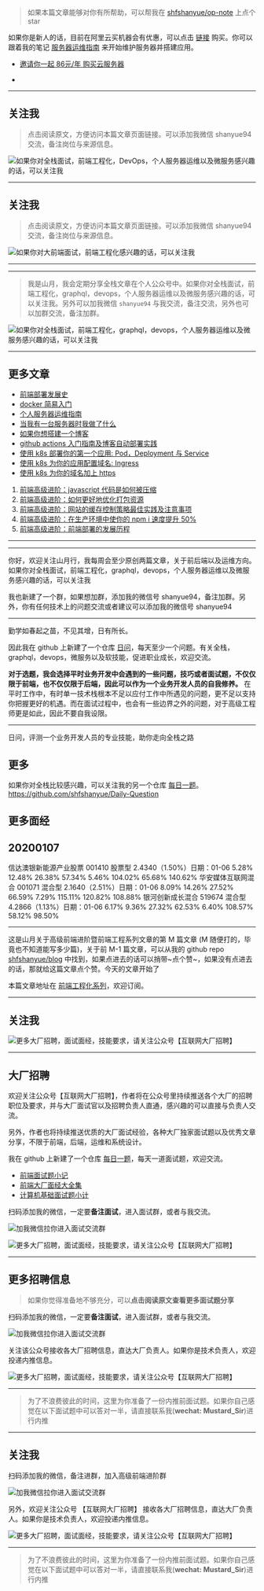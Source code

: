 > 如果本篇文章能够对你有所帮助，可以帮我在 [shfshanyue/op-note](https://github.com/shfshanyue/op-note) 上点个 star

如果你是新人的话，目前在阿里云买机器会有优惠，可以点击 [链接](https://www.aliyun.com/1111/2019/group-buying-share?ptCode=FDDDB2D258660CD9C81A96E25077465B647C88CF896EF535&userCode=4sm8juxu&share_source=copy_link) 购买。你可以跟着我的笔记 [服务器运维指南](https://shanyue.tech/op) 来开始维护服务器并搭建应用。

+ [邀请你一起 86元/年 购买云服务器](https://www.aliyun.com/1111/2019/group-buying-share?ptCode=FDDDB2D258660CD9C81A96E25077465B647C88CF896EF535&userCode=4sm8juxu&share_source=copy_link)

+ [](https://www.aliyun.com/minisite/goods?userCode=4sm8juxu)

---

## 关注我

> 点击阅读原文，方便访问本篇文章页面链接。可以添加我微信 shanyue94 交流，备注岗位与来源信息。

![如果你对全栈面试，前端工程化，DevOps，个人服务器运维以及微服务感兴趣的话，可以关注我](https://shanyue.tech/qrcode.jpg)

---

## 关注我

> 点击阅读原文，方便访问本篇文章页面链接。可以添加我微信 shanyue94 交流，备注岗位与来源信息。

![如果你对大前端面试，前端工程化感兴趣的话，可以关注我](https://pic2.zhimg.com/80/v2-0746c298b93770cdcd0b2d929670e68f_hd.png)

---

<hr>

> 我是山月，我会定期分享全栈文章在个人公众号中。如果你对全栈面试，前端工程化，graphql，devops，个人服务器运维以及微服务感兴趣的话，可以关注我。另外可以加我微信 `shanyue94` 与我交流，备注交流，另外也可以加群交流，备注加群。

![如果你对全栈面试，前端工程化，graphql，devops，个人服务器运维以及微服务感兴趣的话，可以关注我](https://shanyue.tech/qrcode.jpg)

---

## 更多文章

+ [前端部署发展史](https://juejin.im/post/5dc4ae67f265da4cfa7bbb9a)
+ [docker 简易入门](https://juejin.im/post/5dd72b16e51d45351409073d)
+ [个人服务器运维指南](https://juejin.im/post/5db7a9e2f265da4cf85d6fb9)
+ [当我有一台服务器时我做了什么](https://juejin.im/post/5c9232a8e51d45729b3b71e1)
+ [如果你想搭建一个博客](https://juejin.im/post/5db78500f265da4d0a68cef7)
+ [github actions 入门指南及博客自动部署实践](https://juejin.im/post/5ddb2cabe51d45232250b8b3)
+ [使用 k8s 部署你的第一个应用: Pod，Deployment 与 Service](https://juejin.im/post/5db8c2b46fb9a020256692dc)
+ [使用 k8s 为你的应用配置域名: Ingress](https://juejin.im/post/5db8da4b6fb9a0204520b310)
+ [使用 k8s 为你的域名加上 https](https://juejin.im/post/5db8d94be51d4529f73e2833)

1. [前端高级进阶：javascript 代码是如何被压缩](https://mp.weixin.qq.com/s?__biz=MjM5NTk4MDA1MA==&mid=2458073285&idx=2&sn=063efcd44a700acc5958aab4736a5966&chksm=b187aeb886f027aed5ccaaecd511e8986c4f161581ef8044c3968aaf17f1c97238a42d841916&token=1220258650&lang=zh_CN#rd)
1. [前端高级进阶：如何更好地优化打包资源](https://mp.weixin.qq.com/s?__biz=MjM5NTk4MDA1MA==&mid=2458073257&idx=1&sn=c2cf508cf95f92031c16f91111b38ad8&chksm=b187aed486f027c25c95dc58a26ef3ca6502ac5b28051c4bb6440a705795c3c938b74d800c7c&token=1220258650&lang=zh_CN#rd)
1. [前端高级进阶：网站的缓存控制策略最佳实践及注意事项](https://mp.weixin.qq.com/s?__biz=MjM5NTk4MDA1MA==&mid=2458073285&idx=1&sn=da3acbb864c10cfeacffda7a72891c4c&chksm=b187aeb886f027ae7bfee589b2e4f7a632738d3abac4cd5980136bd12fec4852f487b808601e&token=1220258650&lang=zh_CN#rd)
1. [前端高级进阶：在生产环境中使你的 npm i 速度提升 50%](https://mp.weixin.qq.com/s?__biz=MjM5NTk4MDA1MA==&mid=2458073303&idx=1&sn=1bf274e857d21316396e9bd7fe6449fc&chksm=b187aeaa86f027bc9328c602063368d14628ab5b099e41210b7691f093ed08036d6352c1ba1f&token=352443757&lang=zh_CN#rd)
1. [前端高级进阶：前端部署的发展历程](https://mp.weixin.qq.com/s?__biz=MjM5NTk4MDA1MA==&mid=2458073311&idx=1&sn=c132105ab64bc13f8a6245de513231db&chksm=b187aea286f027b4f6e2772d6a183c85911b87c0b61149ac56760acd930babcdfdce0e4d9a54&token=2089781434&lang=zh_CN#rd)

---


---

你好，欢迎关注山月行，我每周会至少原创两篇文章，关于前后端以及运维方向。如果你对全栈面试，前端工程化，graphql，devops，个人服务器运维以及微服务感兴趣的话，可以关注我

我也新建了一个群，如果想加群，添加我的微信号 shanyue94，备注加群。另外，你有任何技术上的问题交流或者建议可以添加我的微信号 shanyue94

---

勤学如春起之苗，不见其增，日有所长。

因此我在 github 上新建了一个仓库 [日问](https://github.com/shfshanyue/Daily-Question)，每天至少一个问题。有关全栈，graphql，devops，微服务以及软技能，促进职业成长，欢迎交流。

**对于选题，我会选择平时业务开发中会遇到的一些问题，技巧或者面试题，不仅仅限于前端，也不仅仅限于后端，因此可以作为一个业务开发人员的自我修养。** 在平时工作中，有时单一技术栈根本不足以应付工作中所遇见的问题，更不足以支持你把握更好的机遇。而在面试过程中，也会有一些边界之外的问题，对于高级工程师更是如此，因此不要自我设限。

---

日问，评测一个业务开发人员的专业技能，助你走向全栈之路


## 更多

如果你对全栈比较感兴趣，可以关注我的另一个仓库 [每日一题](https://github.com/shfshanyue/Daily-Question)。https://github.com/shfshanyue/Daily-Question

## 更多面经

## 20200107

信达澳银新能源产业股票 001410  股票型  2.4340（1.50%）日期：01-06 5.28% 12.48%  26.38%  57.34%  5.46% 104.02% 65.68%  140.62%
华安媒体互联网混合     001071  混合型  2.1640（2.51%）日期：01-06 8.09% 14.26%  27.52%  66.59%  7.29% 115.11% 120.82% 108.88%
银河创新成长混合       519674  混合型  4.2866（1.13%）日期：01-06 6.17%  9.36%  27.32%  62.53%  6.40% 108.57% 58.12%  98.50%


---

这是山月关于高级前端进阶暨前端工程系列文章的第 M 篇文章 (M 随便打的，毕竟也不知道能写多少篇)，关于前 M-1 篇文章，可以从我的 github repo [shfshanyue/blog](https://github.com/shfshanyue/blog) 中找到，如果点进去的话可以捎带~点个赞~，如果没有点进去的话，那就给这篇文章点个赞。今天的文章开始了

本篇文章地址在 [前端工程化系列](https://github.com/shfshanyue/blog/tree/master/frontend-engineering)，欢迎订阅。

---

## 关注我

![更多大厂招聘，面试面经，技能要求，请关注公众号【互联网大厂招聘】](http://mmbiz.qpic.cn/mmbiz_jpg/w7L7YMmnfhic7ooecF6PU5cGlHoakmTNBwKXf6VCC5TfAiagrmiahQ2kFxYLibPYgicicWsEgAFwsOrrOS16Bw2eml0w/0)

---

## 大厂招聘

欢迎关注公众号【互联网大厂招聘】，作者将在公众号里持续推送各个大厂的招聘职位及要求，并与大厂面试官以及招聘负责人直通，感兴趣的可以直接与负责人交流。

另外，作者也将持续推送优质的大厂面试经验，各种大厂独家面试题以及优秀文章分享，不限于前端，后端，运维和系统设计。

我在 github 上新建了一个仓库 [每日一题](https://github.com/shfshanyue/Daily-Question)，每天一道面试题，欢迎交流。

+ [前端面试题小记](https://q.shanyue.tech/fe/)
+ [前端大厂面经大全集](https://q.shanyue.tech/interview.html)
+ [计算机基础面试题小计](https://q.shanyue.tech/base/)

扫码添加我的微信，一定要**备注面试**，进入面试群，或者与我交流。

![加我微信拉你进入面试交流群](https://shanyue.tech/wechat.jpeg)

![更多大厂招聘，面试面经，技能要求，请关注公众号【互联网大厂招聘】](http://mmbiz.qpic.cn/mmbiz_jpg/w7L7YMmnfhic7ooecF6PU5cGlHoakmTNBwKXf6VCC5TfAiagrmiahQ2kFxYLibPYgicicWsEgAFwsOrrOS16Bw2eml0w/0)

---

## 更多招聘信息

> 如果你觉得准备地不够充分，可以**点击阅读原文查看更多面试题分享**

扫码添加我的微信，一定要**备注面试**，进入面试群，或者与我交流。

![加我微信拉你进入面试交流群](https://shanyue.tech/wechat.jpeg)

关注该公众号接收各大厂招聘信息，直达大厂负责人。如果你是技术负责人，欢迎投递内推信息。

![更多大厂招聘，面试面经，技能要求，请关注公众号【互联网大厂招聘】](http://mmbiz.qpic.cn/mmbiz_jpg/w7L7YMmnfhic7ooecF6PU5cGlHoakmTNBwKXf6VCC5TfAiagrmiahQ2kFxYLibPYgicicWsEgAFwsOrrOS16Bw2eml0w/0)


---

> 为了不浪费彼此的时间，这里为你准备了一份内推前面试题。如果你自己感觉在以下面试题中可以答对一半，请直接联系我(**wechat: Mustard_Sir**)进行内推

---

## 关注我

扫码添加我的微信，备注进群，加入高级前端进阶群

![加我微信拉你进入面试交流群](https://shanyue.tech/wechat.jpeg)

另外，欢迎关注公众号 【互联网大厂招聘】 接收各大厂招聘信息，直达大厂负责人。如果你是技术负责人，欢迎投递内推信息。

![更多大厂招聘，面试面经，技能要求，请关注公众号【互联网大厂招聘】](http://mmbiz.qpic.cn/mmbiz_jpg/w7L7YMmnfhic7ooecF6PU5cGlHoakmTNBwKXf6VCC5TfAiagrmiahQ2kFxYLibPYgicicWsEgAFwsOrrOS16Bw2eml0w/0)


---

> 为了不浪费彼此的时间，这里为你准备了一份内推前面试题。如果你自己感觉在以下面试题中可以答对一半，请直接联系我(**wechat: Mustard_Sir**)进行内推